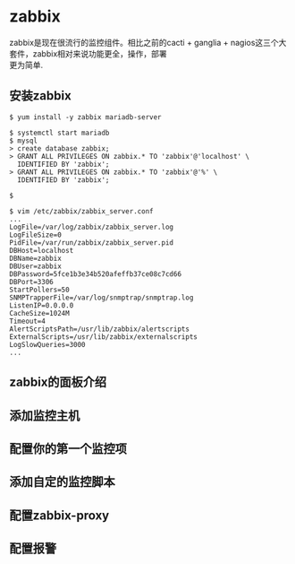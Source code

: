 # zabbix

zabbix是现在很流行的监控组件。相比之前的cacti + ganglia + nagios这三个大套件，zabbix相对来说功能更全，操作，部署  
更为简单.

## 安装zabbix

```
$ yum install -y zabbix mariadb-server

$ systemctl start mariadb
$ mysql
> create database zabbix;
> GRANT ALL PRIVILEGES ON zabbix.* TO 'zabbix'@'localhost' \
  IDENTIFIED BY 'zabbix';
> GRANT ALL PRIVILEGES ON zabbix.* TO 'zabbix'@'%' \
  IDENTIFIED BY 'zabbix';
  
$ 

$ vim /etc/zabbix/zabbix_server.conf
...
LogFile=/var/log/zabbix/zabbix_server.log
LogFileSize=0
PidFile=/var/run/zabbix/zabbix_server.pid
DBHost=localhost
DBName=zabbix
DBUser=zabbix
DBPassword=5fce1b3e34b520afeffb37ce08c7cd66
DBPort=3306
StartPollers=50
SNMPTrapperFile=/var/log/snmptrap/snmptrap.log
ListenIP=0.0.0.0
CacheSize=1024M
Timeout=4
AlertScriptsPath=/usr/lib/zabbix/alertscripts
ExternalScripts=/usr/lib/zabbix/externalscripts
LogSlowQueries=3000
...
```

## zabbix的面板介绍

## 添加监控主机

## 配置你的第一个监控项

## 添加自定的监控脚本

## 配置zabbix-proxy

## 配置报警



